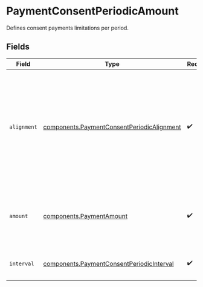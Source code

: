 # PaymentConsentPeriodicAmount

Defines consent payments limitations per period.


## Fields

| Field                                                                                                                             | Type                                                                                                                              | Required                                                                                                                          | Description                                                                                                                       |
| --------------------------------------------------------------------------------------------------------------------------------- | --------------------------------------------------------------------------------------------------------------------------------- | --------------------------------------------------------------------------------------------------------------------------------- | --------------------------------------------------------------------------------------------------------------------------------- |
| `alignment`                                                                                                                       | [components.PaymentConsentPeriodicAlignment](../../models/shared/paymentconsentperiodicalignment.md)                              | :heavy_check_mark:                                                                                                                | Where the payment consent period should start.<br/><br/>`CALENDAR`: line up with a calendar.<br/><br/>`CONSENT`: on the date of consent creation. |
| `amount`                                                                                                                          | [components.PaymentAmount](../../models/shared/paymentamount.md)                                                                  | :heavy_check_mark:                                                                                                                | Maximum cumulative amount for all payments in the specified interval.                                                             |
| `interval`                                                                                                                        | [components.PaymentConsentPeriodicInterval](../../models/shared/paymentconsentperiodicinterval.md)                                | :heavy_check_mark:                                                                                                                | Payment consent periodic interval.                                                                                                |